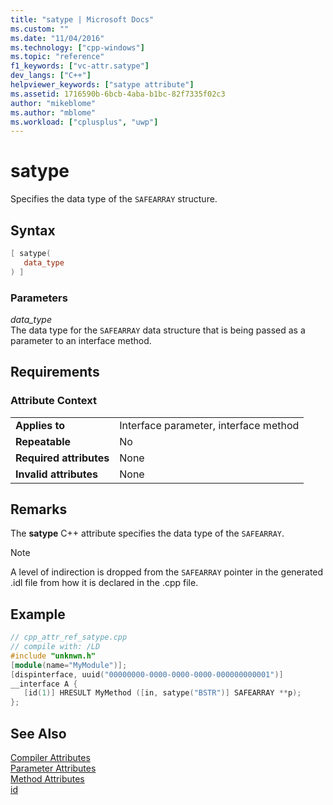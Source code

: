 ```yaml
---
title: "satype | Microsoft Docs"
ms.custom: ""
ms.date: "11/04/2016"
ms.technology: ["cpp-windows"]
ms.topic: "reference"
f1_keywords: ["vc-attr.satype"]
dev_langs: ["C++"]
helpviewer_keywords: ["satype attribute"]
ms.assetid: 1716590b-6bcb-4aba-b1bc-82f7335f02c3
author: "mikeblome"
ms.author: "mblome"
ms.workload: ["cplusplus", "uwp"]
---
```

# satype

Specifies the data type of the `SAFEARRAY` structure.

## Syntax

```cpp
[ satype(
   data_type
) ]
```

### Parameters

*data_type*  
The data type for the `SAFEARRAY` data structure that is being passed as a parameter to an interface method.

## Requirements

### Attribute Context

|||
|-|-|
|**Applies to**|Interface parameter, interface method|
|**Repeatable**|No|
|**Required attributes**|None|
|**Invalid attributes**|None|

## Remarks

The **satype** C++ attribute specifies the data type of the `SAFEARRAY`.

> [!NOTE]
> A level of indirection is dropped from the `SAFEARRAY` pointer in the generated .idl file from how it is declared in the .cpp file.

## Example

```cpp
// cpp_attr_ref_satype.cpp
// compile with: /LD
#include "unknwn.h"
[module(name="MyModule")];
[dispinterface, uuid("00000000-0000-0000-0000-000000000001")]
__interface A {
   [id(1)] HRESULT MyMethod ([in, satype("BSTR")] SAFEARRAY **p);
};
```

## See Also

[Compiler Attributes](../windows/compiler-attributes.md)  
[Parameter Attributes](../windows/parameter-attributes.md)  
[Method Attributes](../windows/method-attributes.md)  
[id](../windows/id.md)  